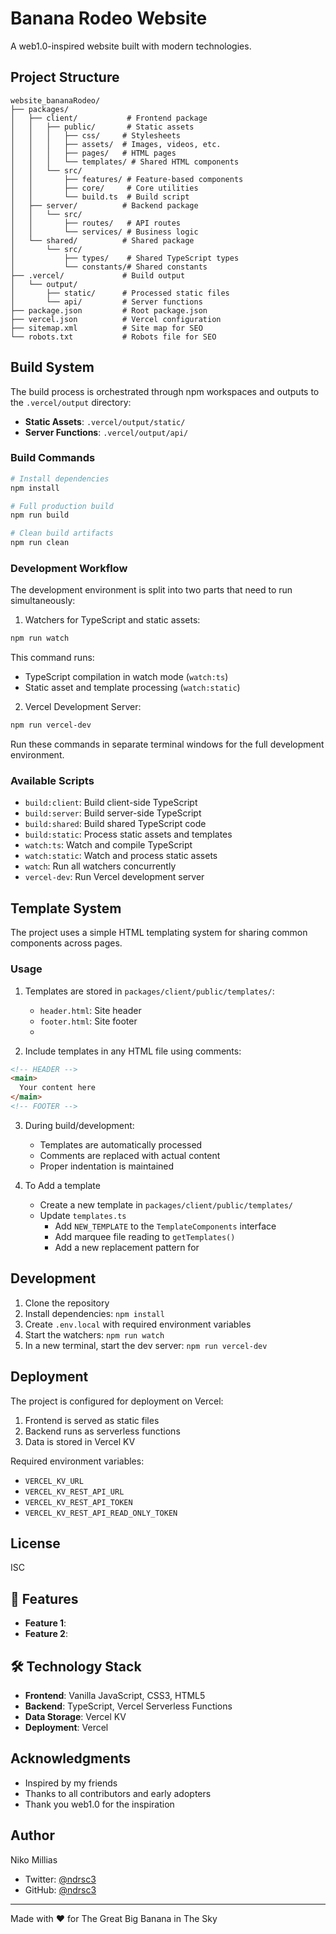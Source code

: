 # Banana Rodeo Website

A web1.0-inspired website built with modern technologies.

## Project Structure

```
website_bananaRodeo/
├── packages/
│   ├── client/           # Frontend package
│   │   ├── public/       # Static assets
│   │   │   ├── css/     # Stylesheets
│   │   │   ├── assets/  # Images, videos, etc.
│   │   │   ├── pages/   # HTML pages
│   │   │   └── templates/ # Shared HTML components
│   │   └── src/
│   │       ├── features/ # Feature-based components
│   │       ├── core/     # Core utilities
│   │       └── build.ts  # Build script
│   ├── server/          # Backend package
│   │   └── src/
│   │       ├── routes/   # API routes
│   │       └── services/ # Business logic
│   └── shared/          # Shared package
│       └── src/
│           ├── types/    # Shared TypeScript types
│           └── constants/# Shared constants
├── .vercel/             # Build output
│   └── output/
│       ├── static/      # Processed static files
│       └── api/         # Server functions
├── package.json         # Root package.json
├── vercel.json          # Vercel configuration
├── sitemap.xml          # Site map for SEO
└── robots.txt           # Robots file for SEO
```

## Build System

The build process is orchestrated through npm workspaces and outputs to the `.vercel/output` directory:

- **Static Assets**: `.vercel/output/static/`
- **Server Functions**: `.vercel/output/api/`

### Build Commands

```bash
# Install dependencies
npm install

# Full production build
npm run build

# Clean build artifacts
npm run clean
```

### Development Workflow

The development environment is split into two parts that need to run simultaneously:

1. Watchers for TypeScript and static assets:
```bash
npm run watch
```
This command runs:
- TypeScript compilation in watch mode (`watch:ts`)
- Static asset and template processing (`watch:static`)

2. Vercel Development Server:
```bash
npm run vercel-dev
```

Run these commands in separate terminal windows for the full development environment.

### Available Scripts

- `build:client`: Build client-side TypeScript
- `build:server`: Build server-side TypeScript
- `build:shared`: Build shared TypeScript code
- `build:static`: Process static assets and templates
- `watch:ts`: Watch and compile TypeScript
- `watch:static`: Watch and process static assets
- `watch`: Run all watchers concurrently
- `vercel-dev`: Run Vercel development server

## Template System

The project uses a simple HTML templating system for sharing common components across pages.

### Usage

1. Templates are stored in `packages/client/public/templates/`:
   - `header.html`: Site header
   - `footer.html`: Site footer
   - 

2. Include templates in any HTML file using comments:
```html
<!-- HEADER -->
<main>
  Your content here
</main>
<!-- FOOTER -->
```

3. During build/development:
   - Templates are automatically processed
   - Comments are replaced with actual content
   - Proper indentation is maintained

4. To Add a template
   - Create a new template in `packages/client/public/templates/`
   - Update `templates.ts`
      - Add `NEW_TEMPLATE` to the `TemplateComponents` interface
      - Add marquee file reading to `getTemplates()`
      - Add a new replacement pattern for <!-- NEW_TEMPLATE --> 

## Development

1. Clone the repository
2. Install dependencies: `npm install`
3. Create `.env.local` with required environment variables
4. Start the watchers: `npm run watch`
5. In a new terminal, start the dev server: `npm run vercel-dev`

## Deployment

The project is configured for deployment on Vercel:

1. Frontend is served as static files
2. Backend runs as serverless functions
3. Data is stored in Vercel KV

Required environment variables:
- `VERCEL_KV_URL`
- `VERCEL_KV_REST_API_URL`
- `VERCEL_KV_REST_API_TOKEN`
- `VERCEL_KV_REST_API_READ_ONLY_TOKEN`

## License

ISC

## 🌟 Features

- **Feature 1**: 
- **Feature 2**:

## 🛠️ Technology Stack

- **Frontend**: Vanilla JavaScript, CSS3, HTML5
- **Backend**: TypeScript, Vercel Serverless Functions
- **Data Storage**: Vercel KV
- **Deployment**: Vercel

## Acknowledgments

- Inspired by my friends
- Thanks to all contributors and early adopters
- Thank you web1.0 for the inspiration

## Author

Niko Millias
- Twitter: [@ndrsc3](https://twitter.com/ndrsc3)
- GitHub: [@ndrsc3](https://github.com/ndrsc3)

---

Made with ❤️ for The Great Big Banana in The Sky
